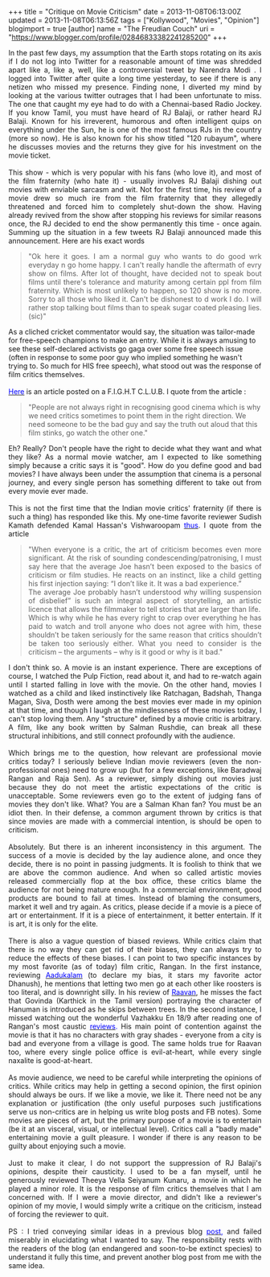 +++
title = "Critique on Movie Criticism"
date = 2013-11-08T06:13:00Z
updated = 2013-11-08T06:13:56Z
tags = ["Kollywood", "Movies", "Opinion"]
blogimport = true 
[author]
	name = "The Freudian Couch"
	uri = "https://www.blogger.com/profile/02846833382241285200"
+++

<div dir="ltr" style="text-align: left;" trbidi="on">
<div style="text-align: justify;">
In the past few days, my assumption that the Earth stops rotating on its axis if I do not log into Twitter for a reasonable amount of time was shredded apart like a, like a, well, like a controversial tweet by Narendra Modi .&nbsp;I logged into Twitter after quite a long time yesterday, to see if there is any netizen who missed my presence. Finding none, I diverted my mind by looking at the various twitter outrages that I had been unfortunate to miss. The one that caught my eye had to do with a Chennai-based Radio Jockey. If you know Tamil, you must have heard of RJ Balaji, or rather heard RJ Balaji. Known for his irreverent, humorous and often intelligent quips on everything under the Sun, he is one of the most famous RJs in the country (more so now). He is also known for his show titled "120 rubayum", where he discusses movies and the returns they give for his investment on the movie ticket.</div>
<div>
<div style="text-align: justify;">
<br /></div>
<div style="text-align: justify;">
This show - which is very popular with his fans (who love it), and most of the film fraternity (who hate it) - usually involves RJ Balaji dishing out movies with enviable sarcasm and wit. Not for the first time, his review of a movie drew so much ire from the film fraternity that they allegedly threatened and forced him to completely shut-down the show. Having already revived from the show after stopping his reviews for similar reasons once, the RJ decided to end the show permanently this time - once again. Summing up the situation in a few tweets RJ Balaji announced made this announcement. Here are his exact words</div>
</div>
<div>
<blockquote class="tr_bq">
<div style="text-align: justify;">
"Ok here it goes. I am a normal guy who wants to do good wrk everyday n go home happy. I can't really handle the aftermath of evry show on films. After lot of thought, have decided not to speak bout films until there's tolerance and maturity among certain ppl from film fraternity. Which is most unlikely to happen, so 120 show is no more. Sorry to all those who liked it. Can't be dishonest to d work I do. I will rather stop talking bout films than to speak sugar coated pleasing lies. (sic)"</div>
</blockquote>
As a cliched cricket commentator would say, the situation was tailor-made for free-speech champions to make an entry. While it is always amusing to see these self-declared activists go gaga over some free speech issue (often in response to some poor guy who implied something he wasn't trying to. So much for HIS free speech), what stood out was the response of film critics themselves.<br />
<br />
<a href="http://moifightclub.wordpress.com/2013/11/05/you-can-do-with-criticism/" target="_blank"><span style="color: blue;">Here</span></a> is an article posted on a F.I.G.H.T C.L.U.B. I quote from the article :<br />
<blockquote class="tr_bq">
"People are not always right in recognising good cinema which is why we need critics sometimes to point them in the right direction. We need someone to be the bad guy and say the truth out aloud that this film stinks, go watch the other one."</blockquote>
<div style="text-align: justify;">
Eh? Really? Don't people have the right to decide what they want and what they like? As a normal movie watcher, am I expected to like something simply because a critic says it is "good". How do you define good and bad movies? I have always been under the assumption that cinema is a personal journey, and every single person has something different to take out from every movie ever made.</div>
<div style="text-align: justify;">
<br /></div>
<div style="text-align: justify;">
This is not the first time that the Indian movie critics' fraternity (if there is such a thing) has responded like this. My one-time favorite reviewer Sudish Kamath defended Kamal Hassan's Vishwaroopam <a href="http://sudhishkamath.com/2013/02/11/vishwaroopam-polarisation-and-duality/" target="_blank"><span style="color: blue;">thus</span></a>. I quote from the article&nbsp;</div>
<blockquote class="tr_bq">
<div style="text-align: justify;">
"When everyone is a critic, the art of criticism becomes even more significant. At the risk of sounding condescending/patronising, I must say here that the average Joe hasn’t been exposed to the basics of criticism or film studies. He reacts on an instinct, like a child getting his first injection saying: “I don’t like it. It was a bad experience.”</div>
<div style="text-align: justify;">
The average Joe probably hasn’t understood why willing suspension of disbelief” is such an integral aspect of storytelling, an artistic licence that allows the filmmaker to tell stories that are larger than life.</div>
<div style="text-align: justify;">
Which is why while he has every right to crap over everything he has paid to watch and troll anyone who does not agree with him, these shouldn’t be taken seriously for the same reason that critics shouldn’t be taken too seriously either. What you need to consider is the criticism – the arguments – why is it good or why is it bad."</div>
</blockquote>
<div style="text-align: justify;">
I don't think so. A movie is an instant experience. There are exceptions of course, I watched the Pulp Fiction, read about it, and had to re-watch again until I started falling in love with the movie. On the other hand, movies I watched as a child and liked instinctively like Ratchagan, Badshah, Thanga Magan, Siva, Dosth were among the best movies ever made in my opinion at that time, and though I laugh at the mindlessness of these movies today, I can't stop loving them. Any "structure" defined by a movie critic is arbitrary. A film, like any book written by Salman Rushdie, can break all these structural inhibitions, and still connect profoundly with the audience.</div>
<div style="text-align: justify;">
<br /></div>
<div style="text-align: justify;">
Which brings me to the question, how relevant are professional movie critics today? I seriously believe Indian movie reviewers (even the non-professional ones) need to grow up (but for a few exceptions, like Baradwaj Rangan and Raja Sen). As a reviewer, simply dishing out movies just because they do not meet the artistic expectations of the critic is unacceptable. Some reviewers even go to the extent of judging fans of movies they don't like. What? You are a Salman Khan fan? You must be an idiot then. In their defense, a common argument thrown by critics is that since movies are made with a commercial intention, is should be open to criticism.&nbsp;</div>
<div style="text-align: justify;">
<br /></div>
<div style="text-align: justify;">
Absolutely. But there is an inherent inconsistency in this argument. The success of a movie is decided by the lay audience alone, and once they decide, there is no point in passing judgments. It is foolish to think that we are above the common audience. And when so called artistic movies released commercially flop at the box office, these critics blame the audience for not being mature enough. In a commercial environment, good products are bound to fail at times. Instead of blaming the consumers, market it well and try again. As critics, please decide if a movie is a piece of art or entertainment. If it is a piece of entertainment, it better entertain. If it is art, it is only for the elite.</div>
<div style="text-align: justify;">
<br /></div>
<div style="text-align: justify;">
There is also a vague question of biased reviews. While critics claim that there is no way they can get rid of their biases, they can always try to reduce the effects of these biases. I can point to two specific instances by my most favorite (as of today) film critic, Rangan. In the first instance, reviewing <a href="http://baradwajrangan.wordpress.com/2011/01/29/bullet-point-report-aadukalam/" target="_blank"><span style="color: blue;">Aadukalam</span></a> (to declare my bias, it stars my favorite actor Dhanush), he mentions that letting two men go at each other like roosters is too literal, and is downright silly. In his review of <a href="http://baradwajrangan.wordpress.com/2010/06/19/review-raavan/" target="_blank"><span style="color: blue;">Raavan</span></a>, he misses the fact that Govinda (Karthick in the Tamil version) portraying the character of Hanuman is introduced as he skips between trees. In the second instance, I missed watching out the wonderful Vazhakku En 18/9 after reading one of Rangan's most caustic&nbsp;<span style="color: blue;"><a href="http://baradwajrangan.wordpress.com/2012/05/09/vazhakku-enn-189-241312444/" target="_blank"><span style="color: blue;">reviews</span></a>. </span>His main point of contention against the movie is that it has no characters with gray shades - everyone from a city is bad and everyone from a village is good. The same holds true for Raavan too, where every single police office is evil-at-heart, while every single naxalite is good-at-heart.</div>
<div style="text-align: justify;">
<br /></div>
<div style="text-align: justify;">
As movie audience, we need to be careful while interpreting the opinions of critics. While critics may help in getting a second opinion, the first opinion should always be ours. If we like a movie, we like it. There need not be any explanation or justification (the only useful purposes such justifications serve us non-critics are in helping us write blog posts and FB notes). Some movies are pieces of art, but the primary purpose of a movie is to entertain (be it at an visceral, visual, or intellectual level). Critics call a "badly made" entertaining movie a guilt pleasure. I wonder if there is any reason to be guilty about enjoying such a movie.</div>
<div style="text-align: justify;">
<br /></div>
<div style="text-align: justify;">
Just to make it clear, I do not support the suppression of RJ Balaji's opinions, despite their causticity. I used to be a fan myself, until he generously reviewed Theeya Vella Seiyanum Kunaru, a movie in which he played a minor role. It is the response of film critics themselves that I am concerned with. If I were a movie director, and didn't like a reviewer's opinion of my movie, I would simply write a critique on the criticism, instead of forcing the reviewer to quit.<br />
<br />
PS : I tried conveying similar ideas in a previous blog <span style="color: blue;"><a href="http://adarsh89.blogspot.com/2013/07/art-movies-and-philistines.html" target="_blank"><span style="color: blue;">post</span></a>, </span>and failed miserably in elucidating what I wanted to say. The responsibility rests with the readers of the blog (an endangered and soon-to-be extinct species) to understand it fully this time, and prevent another blog post from me with the same idea.</div>
</div>
</div>

